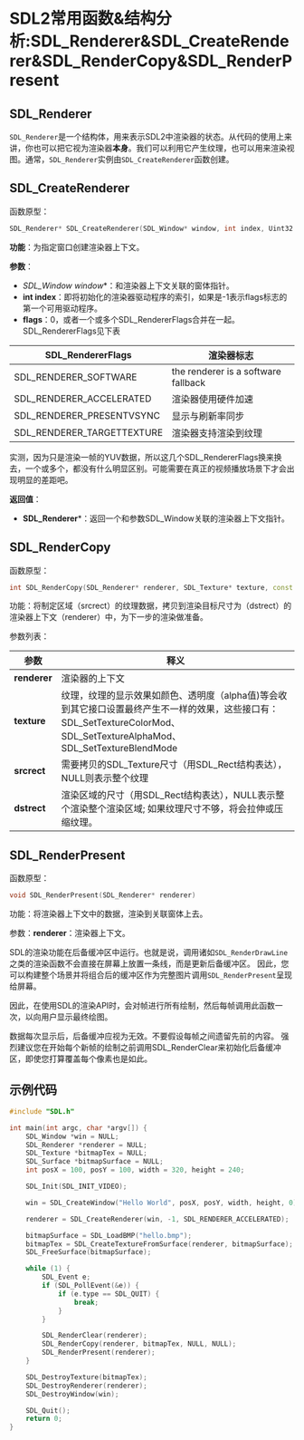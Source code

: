 # SDL2常用函数&结构分析:SDL_Renderer&SDL_CreateRenderer&SDL_RenderCopy&SDL_RenderPresent

## SDL_Renderer

`SDL_Renderer`是一个结构体，用来表示SDL2中渲染器的状态。从代码的使用上来讲，你也可以把它视为渲染器**本身**。我们可以利用它产生纹理，也可以用来渲染视图。通常，`SDL_Renderer`实例由`SDL_CreateRenderer`函数创建。

## SDL_CreateRenderer

函数原型：

```c++
SDL_Renderer* SDL_CreateRenderer(SDL_Window* window, int index, Uint32 flags)
```

**功能**：为指定窗口创建渲染器上下文。

**参数**：

* **SDL_Window* window**：和渲染器上下文关联的窗体指针。
* **int index**：即将初始化的渲染器驱动程序的索引，如果是-1表示flags标志的第一个可用驱动程序。
* **flags**：0，或者一个或多个SDL_RendererFlags合并在一起。SDL_RendererFlags见下表

| SDL_RendererFlags          | 渲染器标志                          |
| -------------------------- | ----------------------------------- |
| SDL_RENDERER_SOFTWARE      | the renderer is a software fallback |
| SDL_RENDERER_ACCELERATED   | 渲染器使用硬件加速                  |
| SDL_RENDERER_PRESENTVSYNC  | 显示与刷新率同步                    |
| SDL_RENDERER_TARGETTEXTURE | 渲染器支持渲染到纹理                |

实测，因为只是渲染一帧的YUV数据，所以这几个SDL_RendererFlags换来换去，一个或多个，都没有什么明显区别。可能需要在真正的视频播放场景下才会出现明显的差距吧。

**返回值**：

* **SDL_Renderer***：返回一个和参数SDL_Window关联的渲染器上下文指针。

## SDL_RenderCopy

函数原型：

```c++
int SDL_RenderCopy(SDL_Renderer* renderer, SDL_Texture* texture, const SDL_Rect* srcrect, const SDL_Rect* dstrect)
```

功能：将制定区域（srcrect）的纹理数据，拷贝到渲染目标尺寸为（dstrect）的渲染器上下文（renderer）中，为下一步的渲染做准备。

参数列表：

| 参数         | 释义                                                         |
| ------------ | ------------------------------------------------------------ |
| **renderer** | 渲染器的上下文                                               |
| **texture**  | 纹理，纹理的显示效果如颜色、透明度（alpha值)等会收到其它接口设置最终产生不一样的效果，这些接口有：SDL_SetTextureColorMod、SDL_SetTextureAlphaMod、SDL_SetTextureBlendMode |
| **srcrect**  | 需要拷贝的SDL_Texture尺寸（用SDL_Rect结构表达），NULL则表示整个纹理 |
| **dstrect**  | 渲染区域的尺寸（用SDL_Rect结构表达），NULL表示整个渲染整个渲染区域; 如果纹理尺寸不够，将会拉伸或压缩纹理。 |

## SDL_RenderPresent

函数原型：

```c++
void SDL_RenderPresent(SDL_Renderer* renderer)
```

功能：将渲染器上下文中的数据，渲染到关联窗体上去。

参数：**renderer**：渲染器上下文。

SDL的渲染功能在后备缓冲区中运行。也就是说，调用诸如`SDL_RenderDrawLine`之类的渲染函数不会直接在屏幕上放置一条线，而是更新后备缓冲区。 因此，您可以构建整个场景并将组合后的缓冲区作为完整图片调用`SDL_RenderPresent`呈现给屏幕。

因此，在使用SDL的渲染API时，会对帧进行所有绘制，然后每帧调用此函数一次，以向用户显示最终绘图。

数据每次显示后，后备缓冲应视为无效。不要假设每帧之间遗留先前的内容。 强烈建议您在开始每个新帧的绘制之前调用SDL_RenderClear来初始化后备缓冲区，即使您打算覆盖每个像素也是如此。

## 示例代码

```c++
#include "SDL.h"

int main(int argc, char *argv[]) {
    SDL_Window *win = NULL;
    SDL_Renderer *renderer = NULL;
    SDL_Texture *bitmapTex = NULL;
    SDL_Surface *bitmapSurface = NULL;
    int posX = 100, posY = 100, width = 320, height = 240;

    SDL_Init(SDL_INIT_VIDEO);

    win = SDL_CreateWindow("Hello World", posX, posY, width, height, 0);

    renderer = SDL_CreateRenderer(win, -1, SDL_RENDERER_ACCELERATED);

    bitmapSurface = SDL_LoadBMP("hello.bmp");
    bitmapTex = SDL_CreateTextureFromSurface(renderer, bitmapSurface);
    SDL_FreeSurface(bitmapSurface);

    while (1) {
        SDL_Event e;
        if (SDL_PollEvent(&e)) {
            if (e.type == SDL_QUIT) {
                break;
            }
        }

        SDL_RenderClear(renderer);
        SDL_RenderCopy(renderer, bitmapTex, NULL, NULL);
        SDL_RenderPresent(renderer);
    }

    SDL_DestroyTexture(bitmapTex);
    SDL_DestroyRenderer(renderer);
    SDL_DestroyWindow(win);

    SDL_Quit();
    return 0;
}

```

